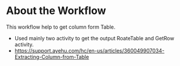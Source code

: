 # About the Workflow

This workflow help to get column form Table.
- Used mainly two activity to get the output RoateTable and GetRow activity.
- https://support.ayehu.com/hc/en-us/articles/360049907034-Extracting-Column-from-Table
